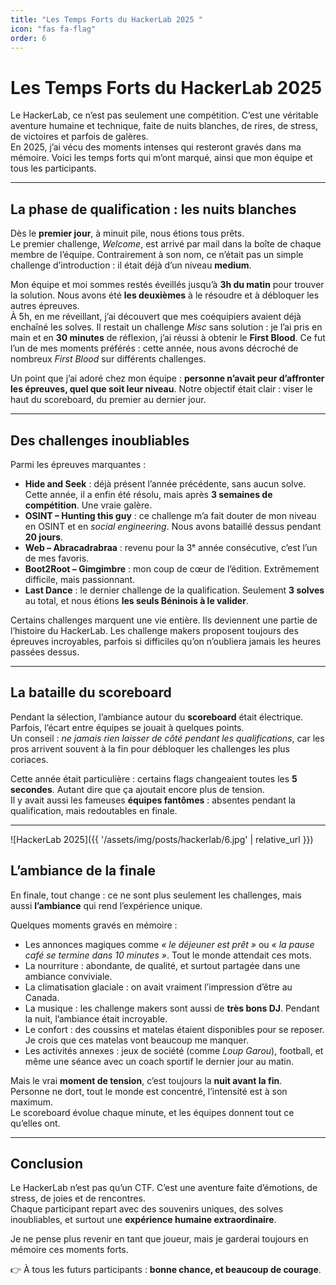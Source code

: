 ```yaml
---
title: "Les Temps Forts du HackerLab 2025 "
icon: "fas fa-flag"
order: 6
---
```

# Les Temps Forts du HackerLab 2025  

Le HackerLab, ce n’est pas seulement une compétition. C’est une véritable aventure humaine et technique, faite de nuits blanches, de rires, de stress, de victoires et parfois de galères.  
En 2025, j’ai vécu des moments intenses qui resteront gravés dans ma mémoire. Voici les temps forts qui m’ont marqué, ainsi que mon équipe et tous les participants.  

---

## La phase de qualification : les nuits blanches

Dès le **premier jour**, à minuit pile, nous étions tous prêts.  
Le premier challenge, *Welcome*, est arrivé par mail dans la boîte de chaque membre de l’équipe. Contrairement à son nom, ce n’était pas un simple challenge d’introduction : il était déjà d’un niveau **medium**.  

Mon équipe et moi sommes restés éveillés jusqu’à **3h du matin** pour trouver la solution. Nous avons été **les deuxièmes** à le résoudre et à débloquer les autres épreuves.  
À 5h, en me réveillant, j’ai découvert que mes coéquipiers avaient déjà enchaîné les solves. Il restait un challenge *Misc* sans solution : je l’ai pris en main et en **30 minutes** de réflexion, j’ai réussi à obtenir le **First Blood**. Ce fut l’un de mes moments préférés : cette année, nous avons décroché de nombreux *First Blood* sur différents challenges.  

Un point que j’ai adoré chez mon équipe : **personne n’avait peur d’affronter les épreuves, quel que soit leur niveau**. Notre objectif était clair : viser le haut du scoreboard, du premier au dernier jour.  

---

## Des challenges inoubliables  

Parmi les épreuves marquantes :  

- **Hide and Seek** : déjà présent l’année précédente, sans aucun solve. Cette année, il a enfin été résolu, mais après **3 semaines de compétition**. Une vraie galère.  
- **OSINT – Hunting this guy** : ce challenge m’a fait douter de mon niveau en OSINT et en *social engineering*. Nous avons bataillé dessus pendant **20 jours**.  
- **Web – Abracadrabraa** : revenu pour la 3ᵉ année consécutive, c’est l’un de mes favoris.  
- **Boot2Root – Gimgimbre** : mon coup de cœur de l’édition. Extrêmement difficile, mais passionnant.  
- **Last Dance** : le dernier challenge de la qualification. Seulement **3 solves** au total, et nous étions **les seuls Béninois à le valider**.  

Certains challenges marquent une vie entière. Ils deviennent une partie de l’histoire du HackerLab. Les challenge makers proposent toujours des épreuves incroyables, parfois si difficiles qu’on n’oubliera jamais les heures passées dessus.  

---

## La bataille du scoreboard  

Pendant la sélection, l’ambiance autour du **scoreboard** était électrique.  
Parfois, l’écart entre équipes se jouait à quelques points.  
Un conseil : *ne jamais rien laisser de côté pendant les qualifications*, car les pros arrivent souvent à la fin pour débloquer les challenges les plus coriaces.  

Cette année était particulière : certains flags changeaient toutes les **5 secondes**. Autant dire que ça ajoutait encore plus de tension.  
Il y avait aussi les fameuses **équipes fantômes** : absentes pendant la qualification, mais redoutables en finale.  

---
![HackerLab 2025]({{ '/assets/img/posts/hackerlab/6.jpg' | relative_url }})
## L’ambiance de la finale  

En finale, tout change : ce ne sont plus seulement les challenges, mais aussi **l’ambiance** qui rend l’expérience unique.  

Quelques moments gravés en mémoire :  

- Les annonces magiques comme *« le déjeuner est prêt »* ou *« la pause café se termine dans 10 minutes »*. Tout le monde attendait ces mots.  
- La nourriture : abondante, de qualité, et surtout partagée dans une ambiance conviviale.  
- La climatisation glaciale : on avait vraiment l’impression d’être au Canada.  
- La musique : les challenge makers sont aussi de **très bons DJ**. Pendant la nuit, l’ambiance était incroyable.  
- Le confort : des coussins et matelas étaient disponibles pour se reposer. Je crois que ces matelas vont beaucoup me manquer.  
- Les activités annexes : jeux de société (comme *Loup Garou*), football, et même une séance avec un coach sportif le dernier jour au matin.  

Mais le vrai **moment de tension**, c’est toujours la **nuit avant la fin**.  
Personne ne dort, tout le monde est concentré, l’intensité est à son maximum.  
Le scoreboard évolue chaque minute, et les équipes donnent tout ce qu’elles ont.  

---

## Conclusion  

Le HackerLab n’est pas qu’un CTF. C’est une aventure faite d’émotions, de stress, de joies et de rencontres.  
Chaque participant repart avec des souvenirs uniques, des solves inoubliables, et surtout une **expérience humaine extraordinaire**.  

Je ne pense plus revenir en tant que joueur, mais je garderai toujours en mémoire ces moments forts.  

👉 À tous les futurs participants : **bonne chance, et beaucoup de courage**.  


